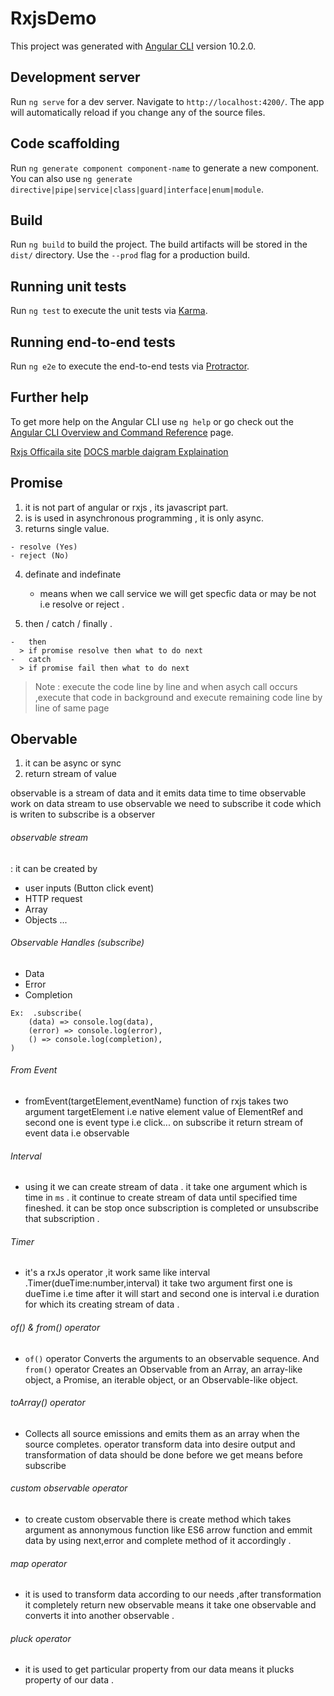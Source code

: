 # RxjsDemo

This project was generated with [Angular CLI](https://github.com/angular/angular-cli) version 10.2.0.

## Development server

Run `ng serve` for a dev server. Navigate to `http://localhost:4200/`. The app will automatically reload if you change any of the source files.

## Code scaffolding

Run `ng generate component component-name` to generate a new component. You can also use `ng generate directive|pipe|service|class|guard|interface|enum|module`.

## Build

Run `ng build` to build the project. The build artifacts will be stored in the `dist/` directory. Use the `--prod` flag for a production build.

## Running unit tests

Run `ng test` to execute the unit tests via [Karma](https://karma-runner.github.io).

## Running end-to-end tests

Run `ng e2e` to execute the end-to-end tests via [Protractor](http://www.protractortest.org/).

## Further help

To get more help on the Angular CLI use `ng help` or go check out the [Angular CLI Overview and Command Reference](https://angular.io/cli) page.

[Rxjs Officaila site](https://www.learnrxjs.io/)
[DOCS ](https://rxjs.dev/api/index/)
[marble daigram Explaination](https://rxmarbles.com/)

## Promise

  1. it is not part of angular or rxjs , its javascript part.
  2. is is used in asynchronous programming , it is only async.
  3. returns single value.

    - resolve (Yes)
    - reject (No)

  4. definate and indefinate 
        - means when we call service we will get specfic data or may be not i.e resolve or reject .

  5. then / catch / finally .

    -   then 
      > if promise resolve then what to do next 
    -   catch 
      > if promise fail then what to do next 


> Note : execute the code line by line and when asych call occurs ,execute that code in background and execute remaining code line by line of  same page 	



## Obervable 

1. it can be async or sync
2. return stream of value  

observable is a stream of data and it emits data time to time
observable work on data stream
to use observable we need to subscribe it 
code which is writen to subscribe is a observer 

###### observable stream

: it can be created by 
-   user inputs (Button click event)
-    HTTP request 
-    Array 
-    Objects ...

###### Observable Handles (subscribe)
-   Data
-   Error 
-   Completion

```
Ex:  .subscribe(
    (data) => console.log(data),
    (error) => console.log(error),
    () => console.log(completion),
)

```

###### From Event 
-   fromEvent(targetElement,eventName) function of rxjs takes two argument targetElement i.e native element value of ElementRef and second one is event type i.e click...
on subscribe it return stream of event data i.e observable 

###### Interval 
-  using it we can create stream of data . it take one argument which is time in `ms` . it continue to create stream of data until specified time fineshed. it can be stop once subscription is completed or unsubscribe that subscription .

###### Timer
-   it's a rxJs operator ,it work same like interval .Timer(dueTime:number,interval) it take two argument first one is dueTime i.e time after it will start and second one is interval i.e duration for which its creating stream of data .


###### of() & from()  operator
- `of()` operator Converts the arguments to an observable sequence. And `from()` operator Creates an Observable from an Array, an array-like object, a Promise, an iterable object, or an Observable-like object.

###### toArray()  operator
- Collects all source emissions and emits them as an array when the source completes.
operator transform data into desire output and transformation of data should be done before we get means before subscribe 

###### custom observable operator
- to create custom observable there is create method  which takes argument as annonymous function like ES6 arrow function and emmit data by using next,error and complete method of it accordingly .

###### map operator
- it is used to transform data according to our needs ,after transformation it completely return new observable means it take one observable and converts it into another observable .

###### pluck operator
- it is used to get particular property from our data means it plucks property of our data .























